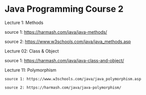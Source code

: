 # Java Programming Course 2

Lecture 1: Methods

  source 1: https://harmash.com/java/java-methods/
  
  source 2: https://www.w3schools.com/java/java_methods.asp

Lecture 02: Class & Object

  source 1: https://harmash.com/java/java-class-and-object/
  

Lecture 11: Polymorphism

	source 1: https://www.w3schools.com/java/java_polymorphism.asp
  
	source 2: https://harmash.com/java/java-polymorphism/
